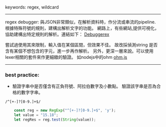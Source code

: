 keywords: regex, wildcard

--- 
regex debugger:
與JSON非常類似，在解析資料時，作分流或串流的pipeline.
根據特殊符號的規則，建構出解析文字的功能。
網路上，有些網站,提供可視化，協助建構出特定規則的解析。連結如下：
[Debuggerex](https://www.debuggex.com/)

嘗試過使用其來限制，輸入值在某個區間，但效果不佳。
故改採偵測string 是否含有某個不想包含的字元，進一步再作解析。
另外，更深一層來說。可以使用lexer相關的套件來作更細緻的驗證。
如nodejs中的ohm [ohm.js](https://ohmjs.org/)

--- 
### best practice:

* 驗證字串中是否僅含有正負符號、阿拉伯數字及小數點。 驗證該字串是否為合格的數字字串。
```regex
/^[+-]?[0-9.]+$/
```
```javascript
	const reg = new RegExp("^[+-]?[0-9.]+$", 'y');
	let value = "15.18";
	let regRes = reg.test(String(value));
```